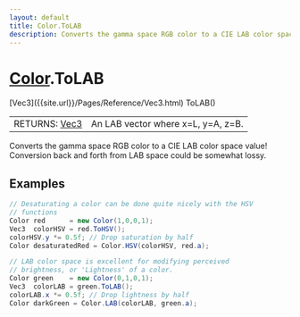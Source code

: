 ```yaml
---
layout: default
title: Color.ToLAB
description: Converts the gamma space RGB color to a CIE LAB color space value! Conversion back and forth from LAB space could be somewhat lossy.
---
```

# [Color]({{site.url}}/Pages/Reference/Color.html).ToLAB

<div class='signature' markdown='1'>
[Vec3]({{site.url}}/Pages/Reference/Vec3.html) ToLAB()
</div>

|  |  |
|--|--|
|RETURNS: [Vec3]({{site.url}}/Pages/Reference/Vec3.html)|An LAB vector where x=L, y=A, z=B.|

Converts the gamma space RGB color to a CIE LAB color
space value! Conversion back and forth from LAB space could be
somewhat lossy.




## Examples

```csharp
// Desaturating a color can be done quite nicely with the HSV
// functions
Color red      = new Color(1,0,0,1);
Vec3  colorHSV = red.ToHSV();
colorHSV.y *= 0.5f; // Drop saturation by half
Color desaturatedRed = Color.HSV(colorHSV, red.a);

// LAB color space is excellent for modifying perceived 
// brightness, or 'Lightness' of a color.
Color green    = new Color(0,1,0,1);
Vec3  colorLAB = green.ToLAB();
colorLAB.x *= 0.5f; // Drop lightness by half
Color darkGreen = Color.LAB(colorLAB, green.a);
```

